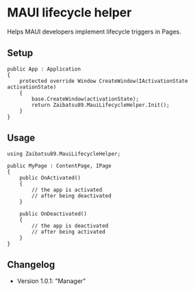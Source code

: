 # MAUI lifecycle helper
Helps MAUI developers implement lifecycle triggers in Pages.

## Setup
```
public App : Application
{
    protected override Window CreateWindow(IActivationState activationState)
    {
        base.CreateWindow(activationState);
        return Zaibatsu89.MauiLifecycleHelper.Init();
    }
}
```

## Usage
```
using Zaibatsu89.MauiLifecycleHelper;

public MyPage : ContentPage, IPage
{
    public OnActivated()
    {
        // the app is activated
        // after being deactivated
    }

    public OnDeactivated()
    {
        // the app is deactivated
        // after being activated
    }
}
```

## Changelog
- Version 1.0.1: "Manager"